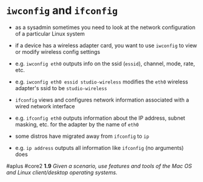 # `iwconfig` and `ifconfig`

- as a sysadmin sometimes you need to look at the network configuration of a particular Linux system
- if a device has a wireless adapter card, you want to use `iwconfig` to view or modify wireless config settings
- e.g. `iwconfig eth0` outputs info on the ssid (`essid`), channel, mode, rate, etc.
- e.g. `iwconfig eth0 essid studio-wireless` modifies the `eth0` wireless adapter's ssid to be `studio-wireless` 

- `ifconfig` views and configures network information associated with a wired network interface
- e.g. `ifconfig eth0` outputs information about the IP address, subnet masking, etc. for the adapter by the name of `eth0`
- some distros have migrated away from `ifconfig` to `ip`
- e.g. `ip address` outputs all information like `ifconfig` (no arguments) does

#aplus #core2 **1.9** *Given a scenario, use features and tools of the Mac OS and Linux client/desktop operating systems.* 
